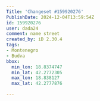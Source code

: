 ```yaml
---
Title: 'Changeset #159920276'
PublishDate: 2024-12-04T13:59:54Z
id: 159920276
user: dada24
comment: name street
created_by: iD 2.30.4
tags:
- Montenegro
- Budva
bbox:
  min_lon: 18.8374747
  min_lat: 42.2772305
  max_lon: 18.838127
  max_lat: 42.2777876

---
```

